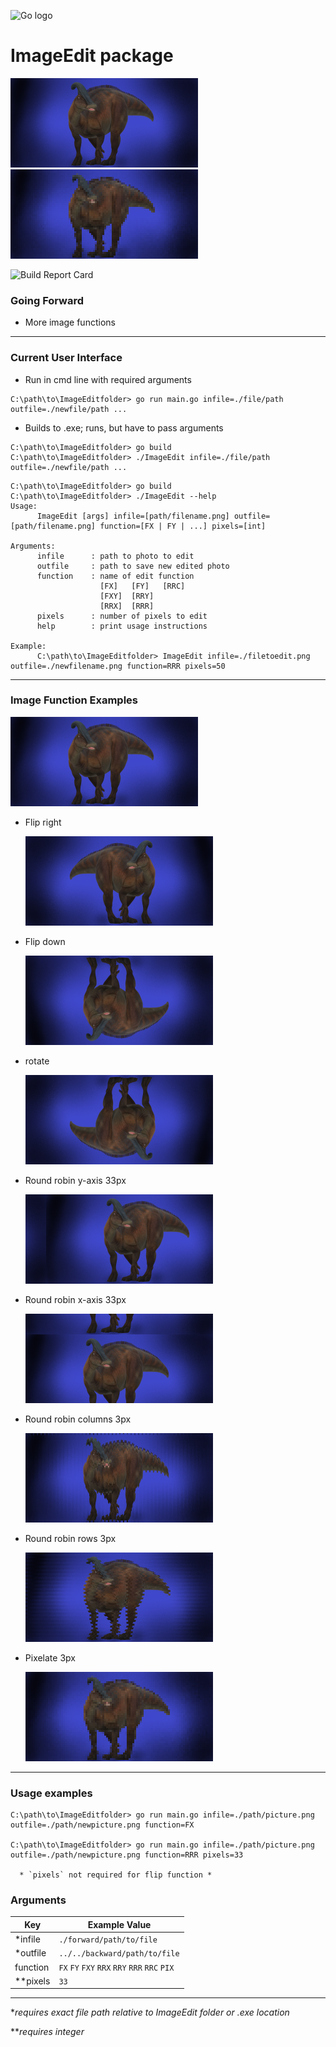 ![Go logo](https://go.dev/images/go-logo-blue.svg)

# ImageEdit package
![dino] ![dinoPIX]

![Build Report Card](https://img.shields.io/badge/Build-passing-brightgreen)
### Going Forward
- More image functions
---
### Current User Interface
- Run in cmd line with required arguments
~~~
C:\path\to\ImageEditfolder> go run main.go infile=./file/path outfile=./newfile/path ...
~~~
- Builds to .exe; runs, but have to pass arguments
~~~
C:\path\to\ImageEditfolder> go build
C:\path\to\ImageEditfolder> ./ImageEdit infile=./file/path outfile=./newfile/path ...
~~~
~~~
C:\path\to\ImageEditfolder> go build
C:\path\to\ImageEditfolder> ./ImageEdit --help
Usage:
      ImageEdit [args] infile=[path/filename.png] outfile=[path/filename.png] function=[FX | FY | ...] pixels=[int]

Arguments:
      infile      : path to photo to edit
      outfile     : path to save new edited photo
      function    : name of edit function
                    [FX]   [FY]   [RRC]
                    [FXY]  [RRY]
                    [RRX]  [RRR]
      pixels      : number of pixels to edit
      help        : print usage instructions

Example:
      C:\path\to\ImageEditfolder> ImageEdit infile=./filetoedit.png outfile=./newfilename.png function=RRR pixels=50
~~~
---
### Image Function Examples

  ![dino]

- Flip right

  ![dinoFY]

- Flip down

  ![dinoFX]

- rotate

  ![dinoFXY]

- Round robin y-axis 33px

  ![dinoRRY]

- Round robin x-axis 33px

  ![dinoRRX]

- Round robin columns 3px

  ![dinoRRC]

- Round robin rows 3px

  ![dinoRRR]

- Pixelate 3px

  ![dinoPIX]

---
### Usage examples
~~~
C:\path\to\ImageEditfolder> go run main.go infile=./path/picture.png outfile=./path/newpicture.png function=FX

C:\path\to\ImageEditfolder> go run main.go infile=./path/picture.png outfile=./path/newpicture.png function=RRR pixels=33
  
  * `pixels` not required for flip function *
~~~
### Arguments
| Key | Example Value |
|-|-|
| *infile | `./forward/path/to/file` |
| *outfile | `../../backward/path/to/file` |
| function| `FX` `FY` `FXY` `RRX` `RRY` `RRR` `RRC` `PIX`|
| **pixels | `33`|
---
**requires exact file path relative to ImageEdit folder or .exe location*

***requires integer*

[dino]:./assets/dino.png
[dinoFX]:./assets/flip/dinoFX.png
[dinoFY]:./assets/flip/dinoFY.png
[dinoRRX]:./assets/roundrobin/dinoRRX.png
[dinoRRY]:./assets/roundrobin/dinoRRY.png
[dinoRRR]:./assets/roundrobin/dinoRRR.png
[dinoRRC]:./assets/roundrobin/dinoRRC.png
[dinoFXY]:./assets/flip/dinoFXY.png
[dinoPIX]:./assets/pixelate/dinoPIX.png

